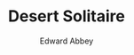 ---
title: Desert Solitaire
author: Edward Abbey
image_file: desert_solitaire.png
layout: page
isbn: 9780671695880
finished_on: April 24, 2020
---
